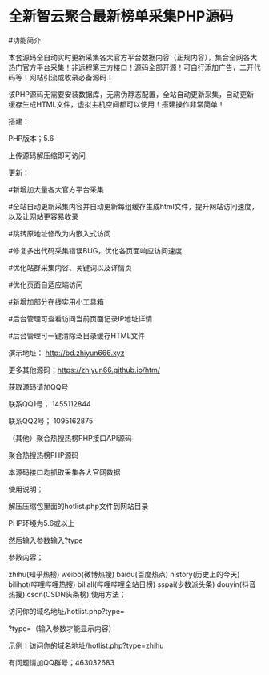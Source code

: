 # 全新智云聚合最新榜单采集PHP源码
#功能简介

本套源码全自动实时更新采集各大官方平台数据内容（正规内容），集合全网各大热门官方平台采集！非远程第三方接口！源码全部开源！可自行添加广告，二开代码等！网站引流或收录必备源码！

该PHP源码无需要安装数据库，无需伪静态配置，全站自动更新采集，自动更新缓存生成HTML文件，虚拟主机空间都可以使用！搭建操作非常简单！

搭建：

PHP版本；5.6

上传源码解压缩即可访问

更新：

#新增加大量各大官方平台采集

#全站自动更新采集内容并自动更新每组缓存生成html文件，提升网站访问速度，以及让网站更容易收录

#跳转原地址修改为内嵌入式访问

#修复多出代码采集错误BUG，优化各页面响应访问速度

#优化站群采集内容、关键词以及详情页

#优化页面自适应端访问

#新增加部分在线实用小工具箱

#后台管理可查看访问当前页面记录IP地址详情

#后台管理可一键清除泛目录缓存HTML文件

演示地址： http://bd.zhiyun666.xyz

更多其他源码；https://zhiyun66.github.io/htm/


获取源码请加QQ号

联系QQ1号； 1455112844

联系QQ2号； 1095162875


（其他）聚合热搜热榜PHP接口API源码

聚合热搜热榜PHP源码

本源码接口均抓取采集各大官网数据

使用说明；

解压压缩包里面的hotlist.php文件到网站目录

PHP环境为5.6或以上

然后输入参数输入?type

参数内容；

zhihu(知乎热榜) weibo(微博热搜) baidu(百度热点) history(历史上的今天) bilihot(哔哩哔哩热搜) biliall(哔哩哔哩全站日榜) sspai(少数派头条) douyin(抖音热搜) csdn(CSDN头条榜)
使用方法；

访问你的域名地址/hotlist.php?type=

?type=（输入参数才能显示内容）

示例；访问你的域名地址/hotlist.php?type=zhihu


有问题请加QQ群号；463032683
